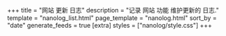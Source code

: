 +++
title = "网站 更新 日志"
description = "记录 网站 功能 维护更新的 日志."
template = "nanolog_list.html"
page_template = "nanolog.html"
sort_by = "date"
generate_feeds = true
[extra]
styles = ["nanolog/style.css"]
+++
